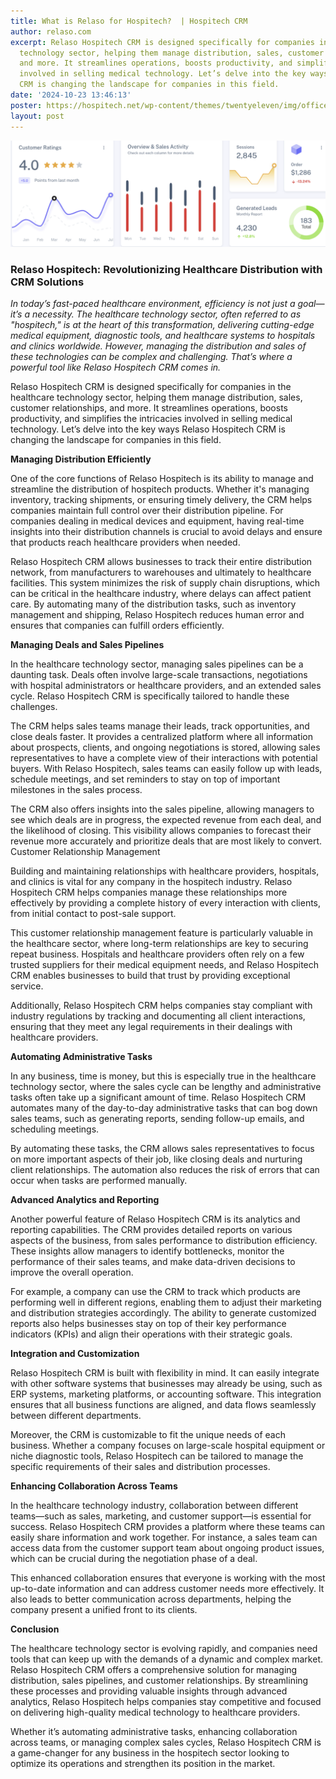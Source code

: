 ```yaml
---
title: What is Relaso for Hospitech?  | Hospitech CRM
author: relaso.com
excerpt: Relaso Hospitech CRM is designed specifically for companies in the healthcare
  technology sector, helping them manage distribution, sales, customer relationships,
  and more. It streamlines operations, boosts productivity, and simplifies the intricacies
  involved in selling medical technology. Let’s delve into the key ways Relaso Hospitech
  CRM is changing the landscape for companies in this field.
date: '2024-10-23 13:46:13'
poster: https://hospitech.net/wp-content/themes/twentyeleven/img/office.jpg
layout: post
---
```

![CRM Dashboard Illustration](/assets/images/crm-dashboard.png)

### Relaso Hospitech: Revolutionizing Healthcare Distribution with CRM Solutions

*In today’s fast-paced healthcare environment, efficiency is not just a goal—it’s a necessity. The healthcare technology sector, often referred to as "hospitech," is at the heart of this transformation, delivering cutting-edge medical equipment, diagnostic tools, and healthcare systems to hospitals and clinics worldwide. However, managing the distribution and sales of these technologies can be complex and challenging. That’s where a powerful tool like Relaso Hospitech CRM comes in.*

Relaso Hospitech CRM is designed specifically for companies in the healthcare technology sector, helping them manage distribution, sales, customer relationships, and more. It streamlines operations, boosts productivity, and simplifies the intricacies involved in selling medical technology. Let’s delve into the key ways Relaso Hospitech CRM is changing the landscape for companies in this field.

**Managing Distribution Efficiently**

One of the core functions of Relaso Hospitech is its ability to manage and streamline the distribution of hospitech products. Whether it's managing inventory, tracking shipments, or ensuring timely delivery, the CRM helps companies maintain full control over their distribution pipeline. For companies dealing in medical devices and equipment, having real-time insights into their distribution channels is crucial to avoid delays and ensure that products reach healthcare providers when needed.

Relaso Hospitech CRM allows businesses to track their entire distribution network, from manufacturers to warehouses and ultimately to healthcare facilities. This system minimizes the risk of supply chain disruptions, which can be critical in the healthcare industry, where delays can affect patient care. By automating many of the distribution tasks, such as inventory management and shipping, Relaso Hospitech reduces human error and ensures that companies can fulfill orders efficiently.

**Managing Deals and Sales Pipelines**

In the healthcare technology sector, managing sales pipelines can be a daunting task. Deals often involve large-scale transactions, negotiations with hospital administrators or healthcare providers, and an extended sales cycle. Relaso Hospitech CRM is specifically tailored to handle these challenges.

The CRM helps sales teams manage their leads, track opportunities, and close deals faster. It provides a centralized platform where all information about prospects, clients, and ongoing negotiations is stored, allowing sales representatives to have a complete view of their interactions with potential buyers. With Relaso Hospitech, sales teams can easily follow up with leads, schedule meetings, and set reminders to stay on top of important milestones in the sales process.

The CRM also offers insights into the sales pipeline, allowing managers to see which deals are in progress, the expected revenue from each deal, and the likelihood of closing. This visibility allows companies to forecast their revenue more accurately and prioritize deals that are most likely to convert.
Customer Relationship Management

Building and maintaining relationships with healthcare providers, hospitals, and clinics is vital for any company in the hospitech industry. Relaso Hospitech CRM helps companies manage these relationships more effectively by providing a complete history of every interaction with clients, from initial contact to post-sale support.

This customer relationship management feature is particularly valuable in the healthcare sector, where long-term relationships are key to securing repeat business. Hospitals and healthcare providers often rely on a few trusted suppliers for their medical equipment needs, and Relaso Hospitech CRM enables businesses to build that trust by providing exceptional service.

Additionally, Relaso Hospitech CRM helps companies stay compliant with industry regulations by tracking and documenting all client interactions, ensuring that they meet any legal requirements in their dealings with healthcare providers.

**Automating Administrative Tasks**

In any business, time is money, but this is especially true in the healthcare technology sector, where the sales cycle can be lengthy and administrative tasks often take up a significant amount of time. Relaso Hospitech CRM automates many of the day-to-day administrative tasks that can bog down sales teams, such as generating reports, sending follow-up emails, and scheduling meetings.

By automating these tasks, the CRM allows sales representatives to focus on more important aspects of their job, like closing deals and nurturing client relationships. The automation also reduces the risk of errors that can occur when tasks are performed manually.

**Advanced Analytics and Reporting**

Another powerful feature of Relaso Hospitech CRM is its analytics and reporting capabilities. The CRM provides detailed reports on various aspects of the business, from sales performance to distribution efficiency. These insights allow managers to identify bottlenecks, monitor the performance of their sales teams, and make data-driven decisions to improve the overall operation.

For example, a company can use the CRM to track which products are performing well in different regions, enabling them to adjust their marketing and distribution strategies accordingly. The ability to generate customized reports also helps businesses stay on top of their key performance indicators (KPIs) and align their operations with their strategic goals.

**Integration and Customization**

Relaso Hospitech CRM is built with flexibility in mind. It can easily integrate with other software systems that businesses may already be using, such as ERP systems, marketing platforms, or accounting software. This integration ensures that all business functions are aligned, and data flows seamlessly between different departments.

Moreover, the CRM is customizable to fit the unique needs of each business. Whether a company focuses on large-scale hospital equipment or niche diagnostic tools, Relaso Hospitech can be tailored to manage the specific requirements of their sales and distribution processes.

**Enhancing Collaboration Across Teams**

In the healthcare technology industry, collaboration between different teams—such as sales, marketing, and customer support—is essential for success. Relaso Hospitech CRM provides a platform where these teams can easily share information and work together. For instance, a sales team can access data from the customer support team about ongoing product issues, which can be crucial during the negotiation phase of a deal.

This enhanced collaboration ensures that everyone is working with the most up-to-date information and can address customer needs more effectively. It also leads to better communication across departments, helping the company present a unified front to its clients.

**Conclusion**

The healthcare technology sector is evolving rapidly, and companies need tools that can keep up with the demands of a dynamic and complex market. Relaso Hospitech CRM offers a comprehensive solution for managing distribution, sales pipelines, and customer relationships. By streamlining these processes and providing valuable insights through advanced analytics, Relaso Hospitech helps companies stay competitive and focused on delivering high-quality medical technology to healthcare providers.

Whether it’s automating administrative tasks, enhancing collaboration across teams, or managing complex sales cycles, Relaso Hospitech CRM is a game-changer for any business in the hospitech sector looking to optimize its operations and strengthen its position in the market.
